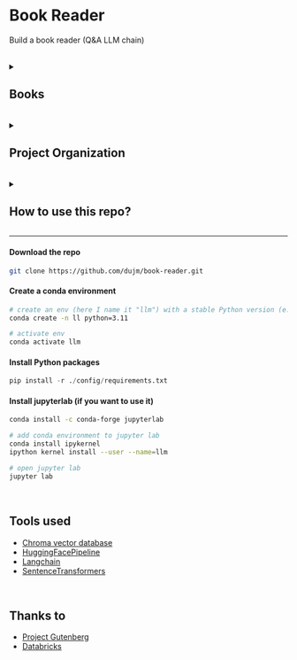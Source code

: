 Book Reader
==============================

Build a book reader (Q&A LLM chain)

<br>

<details>
  <summary> <h2> Books</h2> </summary>
  <p> 
  <li> Time Machine by H. G. Wells
  </p>
</details>

<br>


<details>
  <summary> <h2> Project Organization</h2> </summary>


    ├── AUTHORS.md
    ├── LICENSE
    ├── README.md
    ├── config
    │   ├── `requirements.txt`: packages
    │   └── `token_access.py`: the file is used to store tokens (remember to add the filename in `.gitignore` file to protect your token) 
    ├── data
    ├── notebooks
    │   ├── `00-book-time-machine_flan_t5_large.ipynb`: using `google/flan-t5-large`
    │   └── `01-book-time-machine-llama2_7B.ipynb`: using `llama2_7B`
    └── model
        └──cache: storing models
</details>
<br>

<details>
  <summary> <h2> How to use this repo?</h2> </summary>
  <h4> Download the repo</h4>
</details>

-------------------

#### Download the repo
```bash
git clone https://github.com/dujm/book-reader.git
```
#### Create a conda environment
```bash
# create an env (here I name it "llm") with a stable Python version (e.g. Python 3.8) 
conda create -n ll python=3.11

# activate env
conda activate llm
```
#### Install Python packages
```python
pip install -r ./config/requirements.txt
```

#### Install jupyterlab (if you want to use it)
```bash
conda install -c conda-forge jupyterlab

# add conda environment to jupyter lab
conda install ipykernel
ipython kernel install --user --name=llm

# open jupyter lab
jupyter lab
```

<br>

Tools used
--------------------
 * [Chroma vector database](https://github.com/chroma-core/chroma)
 * [HuggingFacePipeline](https://python.langchain.com/docs/integrations/llms/huggingface_pipelines)
 * [Langchain](https://github.com/langchain-ai/langchain)
 * [SentenceTransformers](https://github.com/UKPLab/sentence-transformers)


<br>

Thanks to
--------------------
 * [Project Gutenberg](https://www.gutenberg.org/)
 * [Databricks](https://www.edx.org/learn/computer-science/databricks-large-language-models-application-through-production)